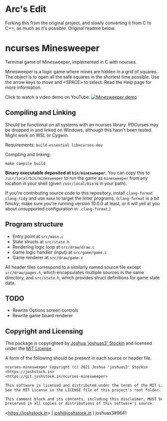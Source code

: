 # Arc's Edit

Forking this from the original project, and slowly converting it from C to C++, as much as it's possible. Original readme below.

# ncurses Minesweeper

Terminal game of Minesweeper, implemented in C with ncurses.

Minesweeper is a logic game where mines are hidden in a grid of squares. The
object is to open all the safe squares in the shortest time possible. Use
the arrow keys to move and &lt;SPACE&gt; to select. Read the Help page for more
information.

Click to watch a video demo on YouTube:
[![Minesweeper demo](http://img.youtube.com/vi/g7InqPoMShA/maxresdefault.jpg)](http://www.youtube.com/watch?v=g7InqPoMShA "Minesweeper demo")

## Compiling and Linking

Should be functional on all systems with an ncurses library. PDCurses may be
dropped in and linked on Windows, although this hasn't been tested. Might work
on WSL or Cygwin.

Requirements: `build-essential libncurses-dev`

Compiling and linking:
```
make compile build
```

**Binary executable deposited at `bin/minesweeper`.** You can copy this to
`/usr/local/bin/minesweeper` to run the game as `minesweeper` from any location
in your shell (given `/usr/local/bin` is in your path).

If you're contributing source code to this repository, install `clang-format
clang-tidy` and use `make` to target the linter programs. (`clang-format` is
a bit finicky; make sure you're running version 10.0.0 at least, or it will
yell at you about unsupported configuration in `.clang-format`.)

## Program structure

* Entry point at `src/main.c`
* State structs at `src/state.h`
* Rendering logic loop at `src/draw/draw.c`
* Game logic handler (input) at `src/game/game.c`
* Game renderer at `src/draw/game.c`

All header files correspond to a similarly named source file except
`src/draw/pages.h`, which encapsulates multiple sources in the same directory,
and `src/state.h`, which provides struct definitions for game state data.

## TODO

* Rewrite Options screen controls
* Rewrite game board renderer

## Copyright and Licensing

This package is copyrighted by [Joshua 'joshuas3'
Stockin](https://joshstock.in/) and licensed under the [MIT License](LICENSE).

A form of the following should be present in each source or header file.

```txt
ncurses-minesweeper Copyright (c) 2021 Joshua 'joshuas3' Stockin
<https://joshstock.in>
<https://git.joshstock.in/ncurses-minesweeper>

This software is licensed and distributed under the terms of the MIT License.
See the MIT License in the LICENSE file of this project's root folder.

This comment block and its contents, including this disclaimer, MUST be
preserved in all copies or distributions of this software's source.
```

&lt;<https://joshstock.in>&gt; | [josh@joshstock.in](mailto:josh@joshstock.in) | joshuas3#9641
